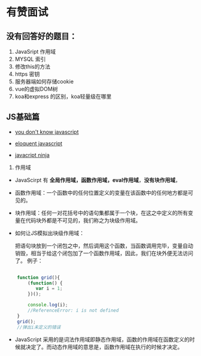 # 有赞面试

## 没有回答好的题目：


1. JavaSript 作用域
2. MYSQL 索引
3. 修改this的方法
4. https 密钥
5. 服务器端如何存储cookie
6. vue的虚拟DOM树
7. koa和express 的区别，koa轻量级在哪里

## JS基础篇
- [you don't know javascript](https://github.com/getify/You-Dont-Know-JS/blob/master/up%20%26%20going/ch1.md)

- [eloquent javascript](https://eloquentjavascript.net/)

- [javacript ninja](https://www.manning.com/books/secrets-of-the-javascript-ninja)


1. 作用域

- JavaScirpt 有 **全局作用域，函数作用域，eval作用域**，**没有块作用域**，

- 函数作用域：一个函数中的任何位置定义的变量在该函数中的任何地方都是可见的。

- 块作用域：任何一对花括号中的语句集都属于一个块，在这之中定义的所有变量在代码块外都是不可见的，我们称之为块级作用域。

- 如何让JS模拟出块级作用域：

    把语句块放到一个闭包之中，然后调用这个函数，当函数调用完毕，变量自动销毁，相当于给这个闭包加了一个函数作用域，因此，我们在块外便无法访问了。
    例子：
```js
    
    function grid(){
        (function() {
           var i = 1;
        })();

        console.log(i);
        //ReferenceError: i is not defined
    }
    grid();
    //弹出i未定义的错误
```
-  JavaScript 采用的是词法作用域即静态作用域，函数的作用域在函数定义的时候就决定了。而动态作用域的意思是，函数作用域在执行的时候才决定。